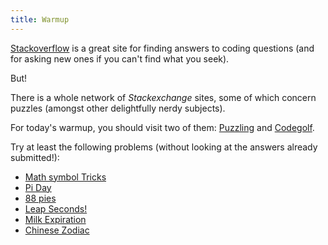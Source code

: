 ```yaml
---
title: Warmup
---
```


[Stackoverflow](http://stackoverflow.com/) is a great site for finding answers to coding questions (and for asking new ones if you can't find what you seek).

But!

There is a whole network of *Stackexchange* sites, some of which concern puzzles (amongst other delightfully nerdy subjects).

For today's warmup, you should visit two of them: [Puzzling](http://puzzling.stackexchange.com/) and [Codegolf](http://codegolf.stackexchange.com/).

Try at least the following problems (without looking at the answers already submitted!):

 - [Math symbol Tricks](http://puzzling.stackexchange.com/questions/16796/math-do-you-enjoy-it-really)
 - [Pi Day](http://puzzling.stackexchange.com/questions/10972/pi-day-puzzle-one-to-twenty)
 - [88 pies](http://puzzling.stackexchange.com/questions/8662/a-puzzle-about-baking-88-pies)
 - [Leap Seconds!](http://codegolf.stackexchange.com/questions/52452/leap-for-leap-seconds)
 - [Milk Expiration](http://codegolf.stackexchange.com/questions/33033/has-my-milk-expired)
 - [Chinese Zodiac](http://codegolf.stackexchange.com/questions/19041/calculate-chinese-zodiac-sign)